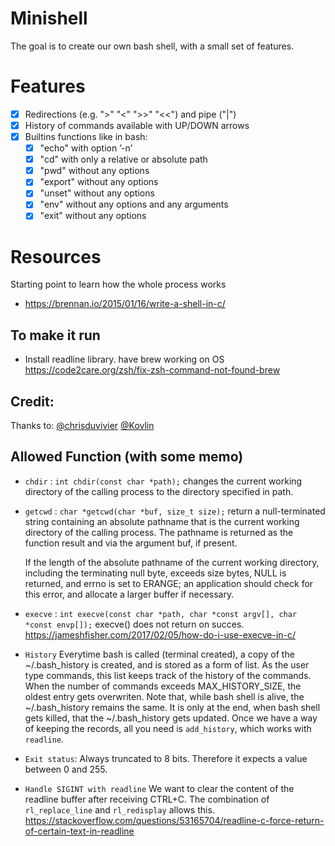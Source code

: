 # Minishell
The goal is to create our own bash shell, with a small set of features. 

# Features
- [x] Redirections (e.g. ">" "<" ">>" "<<") and pipe ("|")
- [x] History of commands available with UP/DOWN arrows
- [x] Builtins functions like in bash:
    - [x] "echo" with option ’-n’
    - [x] "cd" with only a relative or absolute path
    - [x] "pwd" without any options
    - [x] "export" without any options
    - [x] "unset" without any options
    - [x] "env" without any options and any arguments
    - [x] "exit" without any options

# Resources
Starting point to learn how the whole process works
- https://brennan.io/2015/01/16/write-a-shell-in-c/

## To make it run
- Install readline library. have brew working on OS 
https://code2care.org/zsh/fix-zsh-command-not-found-brew

## Credit:
Thanks to: [@chrisduvivier](https://github.com/chrisduvivier)  [@Kovlin](https://github.com/Kovlin)

## Allowed Function (with some memo)
- `chdir` : `int chdir(const char *path);`
    changes the current working directory of the calling process to the directory specified in path.

- `getcwd` : `char *getcwd(char *buf, size_t size);`
    return a null-terminated string containing an
    absolute pathname that is the current working directory of the
    calling process.  The pathname is returned as the function result
    and via the argument buf, if present.

    If the length of the absolute pathname of the current working
    directory, including the terminating null byte, exceeds size
    bytes, NULL is returned, and errno is set to ERANGE; an
    application should check for this error, and allocate a larger
    buffer if necessary.

- `execve` : `int execve(const char *path, char *const argv[], char *const envp[]);`
    execve() does not return on succes.
    https://jameshfisher.com/2017/02/05/how-do-i-use-execve-in-c/

- `History`
    Everytime bash is called (terminal created), a copy of the ~/.bash_history is created, and is stored as a form of list. As the user type commands, this list keeps track of the history of the commands. When the number of commands exceeds MAX_HISTORY_SIZE, the oldest entry gets overwriten. Note that, while bash shell is alive, the ~/.bash_history remains the same. It is only at the end, when bash shell gets killed, that the ~/.bash_history gets updated.
    Once we have a way of keeping the records, all you need is `add_history`, which works with `readline`.

- `Exit status`:
    Always truncated to 8 bits. Therefore it expects a value between 0 and 255.

- `Handle SIGINT with readline`
    We want to clear the content of the readline buffer after receiving CTRL+C. The combination of `rl_replace_line` and `rl_redisplay` allows this.
    https://stackoverflow.com/questions/53165704/readline-c-force-return-of-certain-text-in-readline
